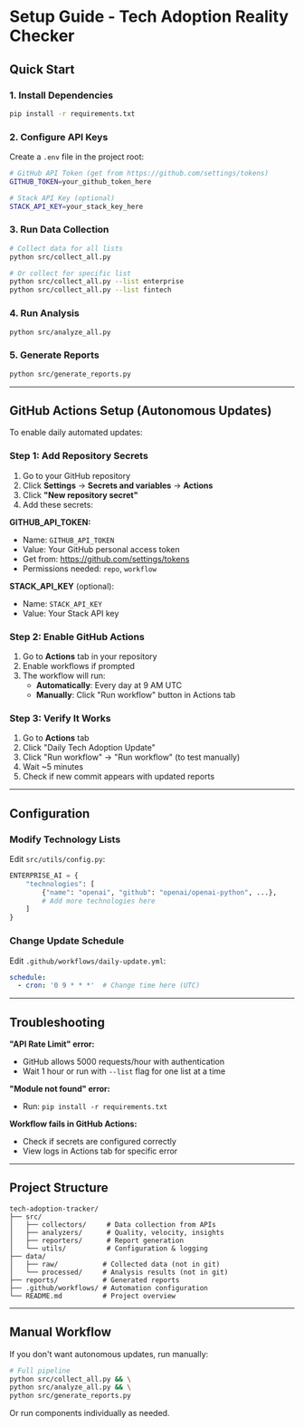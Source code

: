 # Setup Guide - Tech Adoption Reality Checker

## Quick Start

### 1. Install Dependencies

```bash
pip install -r requirements.txt
```

### 2. Configure API Keys

Create a `.env` file in the project root:

```bash
# GitHub API Token (get from https://github.com/settings/tokens)
GITHUB_TOKEN=your_github_token_here

# Stack API Key (optional)
STACK_API_KEY=your_stack_key_here
```

### 3. Run Data Collection

```bash
# Collect data for all lists
python src/collect_all.py

# Or collect for specific list
python src/collect_all.py --list enterprise
python src/collect_all.py --list fintech
```

### 4. Run Analysis

```bash
python src/analyze_all.py
```

### 5. Generate Reports

```bash
python src/generate_reports.py
```

---

## GitHub Actions Setup (Autonomous Updates)

To enable daily automated updates:

### Step 1: Add Repository Secrets

1. Go to your GitHub repository
2. Click **Settings** → **Secrets and variables** → **Actions**
3. Click **"New repository secret"**
4. Add these secrets:

**GITHUB_API_TOKEN:**
- Name: `GITHUB_API_TOKEN`
- Value: Your GitHub personal access token
- Get from: https://github.com/settings/tokens
- Permissions needed: `repo`, `workflow`

**STACK_API_KEY** (optional):
- Name: `STACK_API_KEY`
- Value: Your Stack API key

### Step 2: Enable GitHub Actions

1. Go to **Actions** tab in your repository
2. Enable workflows if prompted
3. The workflow will run:
   - **Automatically**: Every day at 9 AM UTC
   - **Manually**: Click "Run workflow" button in Actions tab

### Step 3: Verify It Works

1. Go to **Actions** tab
2. Click "Daily Tech Adoption Update"
3. Click "Run workflow" → "Run workflow" (to test manually)
4. Wait ~5 minutes
5. Check if new commit appears with updated reports

---

## Configuration

### Modify Technology Lists

Edit `src/utils/config.py`:

```python
ENTERPRISE_AI = {
    "technologies": [
        {"name": "openai", "github": "openai/openai-python", ...},
        # Add more technologies here
    ]
}
```

### Change Update Schedule

Edit `.github/workflows/daily-update.yml`:

```yaml
schedule:
  - cron: '0 9 * * *'  # Change time here (UTC)
```

---

## Troubleshooting

**"API Rate Limit" error:**
- GitHub allows 5000 requests/hour with authentication
- Wait 1 hour or run with `--list` flag for one list at a time

**"Module not found" error:**
- Run: `pip install -r requirements.txt`

**Workflow fails in GitHub Actions:**
- Check if secrets are configured correctly
- View logs in Actions tab for specific error

---

## Project Structure

```
tech-adoption-tracker/
├── src/
│   ├── collectors/     # Data collection from APIs
│   ├── analyzers/      # Quality, velocity, insights
│   ├── reporters/      # Report generation
│   └── utils/          # Configuration & logging
├── data/
│   ├── raw/           # Collected data (not in git)
│   └── processed/     # Analysis results (not in git)
├── reports/           # Generated reports
├── .github/workflows/ # Automation configuration
└── README.md          # Project overview
```

---

## Manual Workflow

If you don't want autonomous updates, run manually:

```bash
# Full pipeline
python src/collect_all.py && \
python src/analyze_all.py && \
python src/generate_reports.py
```

Or run components individually as needed.
